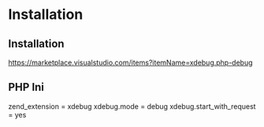 # Installation 

## Installation 

https://marketplace.visualstudio.com/items?itemName=xdebug.php-debug


## PHP Ini
zend_extension = xdebug
xdebug.mode = debug
xdebug.start_with_request = yes



 
